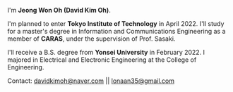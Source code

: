 I'm **Jeong Won Oh (David Kim Oh)**.

I'm planned to enter **Tokyo Institute of Technology** in April 2022.
I'll study for a master's degree in Information and Communications Engineering as a member of **CARAS**, under the supervision of Prof. Sasaki.

I'll receive a B.S. degree from **Yonsei University** in February 2022. I majored in Electrical and Electronic Engineering at the College of Engineering.

Contact: davidkimoh@naver.com || lonaan35@gmail.com

<!---
JeongWon-Oh/JeongWon-Oh is a ✨ special ✨ repository because its `README.md` (this file) appears on your GitHub profile.
You can click the Preview link to take a look at your changes.
--->

